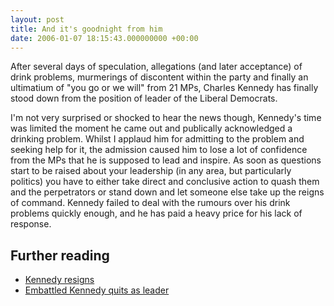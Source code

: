 ```yaml
---
layout: post
title: And it's goodnight from him
date: 2006-01-07 18:15:43.000000000 +00:00
---
```


After several days of speculation, allegations (and later acceptance) of drink problems, murmerings of discontent within the party and finally an ultimatium of "you go or we will" from 21 MPs, Charles Kennedy has finally stood down from the position of leader of the Liberal Democrats.

I'm not very surprised or shocked to hear the news though, Kennedy's time was limited the moment he came out and publically acknowledged a drinking problem. Whilst I applaud him for admitting to the problem and seeking help for it, the admission caused him to lose a lot of confidence from the MPs that he is supposed to lead and inspire. As soon as questions start to be raised about your leadership (in any area, but particularly politics) you have to either take direct and conclusive action to quash them and the perpetrators or stand down and let someone else take up the reigns of command. Kennedy failed to deal with the rumours over his drink problems quickly enough, and he has paid a heavy price for his lack of response.

## Further reading

 * [Kennedy resigns](http://www.theguardian.com/politics/2006/jan/07/liberaldemocrats.politics1)
 * [Embattled Kennedy quits as leader](http://news.bbc.co.uk/1/hi/uk_politics/4590688.stm)

